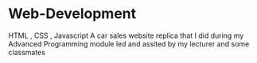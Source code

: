 # Web-Development
HTML , CSS , Javascript
A car sales website replica that I did during my Advanced Programming module led and assited by my lecturer and some classmates
